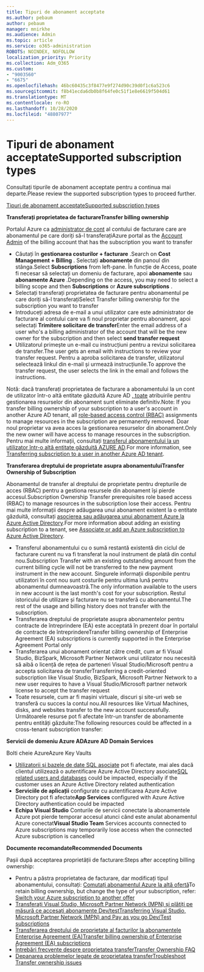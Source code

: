 ```yaml
---
title: Tipuri de abonament acceptate
ms.author: pebaum
author: pebaum
manager: mnirkhe
ms.audience: Admin
ms.topic: article
ms.service: o365-administration
ROBOTS: NOINDEX, NOFOLLOW
localization_priority: Priority
ms.collection: Adm_O365
ms.custom:
- "9003560"
- "6675"
ms.openlocfilehash: 46bc60435c3f8477e9f274d90c39d0f1c6a523c6
ms.sourcegitcommit: f8b41ecda6db0b8f64fe0c51f1e8e6619f504d61
ms.translationtype: MT
ms.contentlocale: ro-RO
ms.lasthandoff: 10/28/2020
ms.locfileid: "48807977"
---
```

# <a name="supported-subscription-types"></a><span data-ttu-id="22d9d-102">Tipuri de abonament acceptate</span><span class="sxs-lookup"><span data-stu-id="22d9d-102">Supported subscription types</span></span>

<span data-ttu-id="22d9d-103">Consultați tipurile de abonament acceptate pentru a continua mai departe.</span><span class="sxs-lookup"><span data-stu-id="22d9d-103">Please review the supported subscription types to proceed further.</span></span>

[<span data-ttu-id="22d9d-104">Tipuri de abonament acceptate</span><span class="sxs-lookup"><span data-stu-id="22d9d-104">Supported subscription types</span></span>](https://docs.microsoft.com/azure/billing/billing-subscription-transfer?WT.mc_id=Portal-Microsoft_Azure_Support#supported-subscription-types)

<span data-ttu-id="22d9d-105">**Transferați proprietatea de facturare**</span><span class="sxs-lookup"><span data-stu-id="22d9d-105">**Transfer billing ownership**</span></span>

<span data-ttu-id="22d9d-106">Portalul Azure ca [administrator de cont](https://ms.portal.azure.com/) al contului de facturare care are abonamentul pe care doriți să-l transferați</span><span class="sxs-lookup"><span data-stu-id="22d9d-106">Azure portal as the [Account Admin](https://ms.portal.azure.com/) of the billing account that has the subscription you want to transfer</span></span>

- <span data-ttu-id="22d9d-107">Căutați în **gestionarea costurilor + facturare** .</span><span class="sxs-lookup"><span data-stu-id="22d9d-107">Search on **Cost Management + Billing** .</span></span> <span data-ttu-id="22d9d-108">Selectați **abonamente** din panoul din stânga.</span><span class="sxs-lookup"><span data-stu-id="22d9d-108">Select **Subscriptions** from left-pane.</span></span> <span data-ttu-id="22d9d-109">În funcție de Access, poate fi necesar să selectați un domeniu de facturare, apoi **abonamente** sau **abonamente Azure** .</span><span class="sxs-lookup"><span data-stu-id="22d9d-109">Depending on the access, you may need to select a billing scope and then **Subscriptions** or **Azure subscriptions** .</span></span>
- <span data-ttu-id="22d9d-110">Selectați transferați proprietatea de facturare pentru abonamentul pe care doriți să-l transferați</span><span class="sxs-lookup"><span data-stu-id="22d9d-110">Select Transfer billing ownership for the subscription you want to transfer</span></span>
- <span data-ttu-id="22d9d-111">Introduceți adresa de e-mail a unui utilizator care este administrator de facturare al contului care va fi noul proprietar pentru abonament, apoi selectați **Trimitere solicitare de transfer**</span><span class="sxs-lookup"><span data-stu-id="22d9d-111">Enter the email address of a user who's a billing administrator of the account that will be the new owner for the subscription and then select **send transfer request**</span></span>
- <span data-ttu-id="22d9d-112">Utilizatorul primește un e-mail cu instrucțiuni pentru a revizui solicitarea de transfer.</span><span class="sxs-lookup"><span data-stu-id="22d9d-112">The user gets an email with instructions to review your transfer request.</span></span> <span data-ttu-id="22d9d-113">Pentru a aproba solicitarea de transfer, utilizatorul selectează linkul din e-mail și urmează instrucțiunile.</span><span class="sxs-lookup"><span data-stu-id="22d9d-113">To approve the transfer request, the user selects the link in the email and follows the instructions.</span></span>

<span data-ttu-id="22d9d-114">Notă: dacă transferați proprietatea de facturare a abonamentului la un cont de utilizator într-o altă entitate găzduită Azure AD [, toate](https://docs.microsoft.com/azure/role-based-access-control/overview?WT.mc_id=Portal-Microsoft_Azure_Support) atribuirile pentru gestionarea resurselor din abonament sunt eliminate definitiv.</span><span class="sxs-lookup"><span data-stu-id="22d9d-114">Note: If you transfer billing ownership of your subscription to a user's account in another Azure AD tenant, all [role-based access control (RBAC)](https://docs.microsoft.com/azure/role-based-access-control/overview?WT.mc_id=Portal-Microsoft_Azure_Support) assignments to manage resources in the subscription are permanently removed.</span></span> <span data-ttu-id="22d9d-115">Doar noul proprietar va avea acces la gestionarea resurselor din abonament.</span><span class="sxs-lookup"><span data-stu-id="22d9d-115">Only the new owner will have access to manage resources in the subscription.</span></span> <span data-ttu-id="22d9d-116">Pentru mai multe informații, consultați [transferul abonamentului la un utilizator într-o altă entitate găzduită AZURE AD](https://docs.microsoft.com/azure/active-directory/managed-identities-azure-resources/known-issues?WT.mc_id=Portal-Microsoft_Azure_Support).</span><span class="sxs-lookup"><span data-stu-id="22d9d-116">For more information, see [Transferring subscription to a user in another Azure AD tenant](https://docs.microsoft.com/azure/active-directory/managed-identities-azure-resources/known-issues?WT.mc_id=Portal-Microsoft_Azure_Support).</span></span>

<span data-ttu-id="22d9d-117">**Transferarea dreptului de proprietate asupra abonamentului**</span><span class="sxs-lookup"><span data-stu-id="22d9d-117">**Transfer Ownership of Subscription**</span></span>

<span data-ttu-id="22d9d-118">Abonamentul de transfer al dreptului de proprietate pentru drepturile de acces (RBAC) pentru a gestiona resursele din abonament își pierde accesul.</span><span class="sxs-lookup"><span data-stu-id="22d9d-118">Subscription Ownership Transfer prerequisites role based access (RBAC) to manage resources in the subscription lose their access.</span></span> <span data-ttu-id="22d9d-119">Pentru mai multe informații despre adăugarea unui abonament existent la o entitate găzduită, consultați [asocierea sau adăugarea unui abonament Azure la Azure Active Directory](https://docs.microsoft.com/azure/active-directory/fundamentals/active-directory-how-subscriptions-associated-directory?WT.mc_id=Portal-Microsoft_Azure_Support).</span><span class="sxs-lookup"><span data-stu-id="22d9d-119">For more information about adding an existing subscription to a tenant, see [Associate or add an Azure subscription to Azure Active Directory](https://docs.microsoft.com/azure/active-directory/fundamentals/active-directory-how-subscriptions-associated-directory?WT.mc_id=Portal-Microsoft_Azure_Support).</span></span>

- <span data-ttu-id="22d9d-120">Transferul abonamentului cu o sumă restantă existentă din ciclul de facturare curent nu va fi transferat la noul instrument de plată din contul nou.</span><span class="sxs-lookup"><span data-stu-id="22d9d-120">Subscription Transfer with an existing outstanding amount from the current billing cycle will not be transferred to the new payment instrument in the new account.</span></span> <span data-ttu-id="22d9d-121">Singurele informații disponibile pentru utilizatori în cont nou sunt costurile pentru ultima lună pentru abonamentul dumneavoastră.</span><span class="sxs-lookup"><span data-stu-id="22d9d-121">The only information available to the users in new account is the last month's cost for your subscription.</span></span> <span data-ttu-id="22d9d-122">Restul istoricului de utilizare și facturare nu se transferă cu abonamentul.</span><span class="sxs-lookup"><span data-stu-id="22d9d-122">The rest of the usage and billing history does not transfer with the subscription.</span></span>
- <span data-ttu-id="22d9d-123">Transferarea dreptului de proprietate asupra abonamentelor pentru contracte de întreprindere (EA) este acceptată în prezent doar în portalul de contracte de întreprindere</span><span class="sxs-lookup"><span data-stu-id="22d9d-123">Transfer billing ownership of Enterprise Agreement (EA) subscriptions is currently supported in the Enterprise Agreement Portal only</span></span>
- <span data-ttu-id="22d9d-124">Transferarea unui abonament orientat către credit, cum ar fi Visual Studio, BizSpark, Microsoft Partner Network unui utilizator nou necesită să aibă o licență de rețea de parteneri Visual Studio/Microsoft pentru a accepta solicitarea de transfer</span><span class="sxs-lookup"><span data-stu-id="22d9d-124">Transferring a credit-oriented subscription like Visual Studio, BizSpark, Microsoft Partner Network to a new user requires to have a Visual Studio/Microsoft partner network license to accept the transfer request</span></span>
- <span data-ttu-id="22d9d-125">Toate resursele, cum ar fi mașini virtuale, discuri și site-uri web se transferă cu succes la contul nou.</span><span class="sxs-lookup"><span data-stu-id="22d9d-125">All resources like Virtual Machines, disks, and websites transfer to the new account successfully.</span></span> <span data-ttu-id="22d9d-126">Următoarele resurse pot fi afectate într-un transfer de abonamente pentru entități găzduite:</span><span class="sxs-lookup"><span data-stu-id="22d9d-126">The following resources could be affected in a cross-tenant subscription transfer:</span></span>

<span data-ttu-id="22d9d-127">**Servicii de domeniu Azure AD**</span><span class="sxs-lookup"><span data-stu-id="22d9d-127">**Azure AD Domain Services**</span></span>

<span data-ttu-id="22d9d-128">Bolti cheie Azure</span><span class="sxs-lookup"><span data-stu-id="22d9d-128">Azure Key Vaults</span></span>

- <span data-ttu-id="22d9d-129">[Utilizatorii și bazele de date SQL asociate](https://docs.microsoft.com/azure/sql-database/sql-database-aad-authentication-configure?WT.mc_id=Portal-Microsoft_Azure_Support) pot fi afectate, mai ales dacă clientul utilizează o autentificare Azure Active Directory asociate</span><span class="sxs-lookup"><span data-stu-id="22d9d-129">[SQL related users and databases](https://docs.microsoft.com/azure/sql-database/sql-database-aad-authentication-configure?WT.mc_id=Portal-Microsoft_Azure_Support) could be impacted, especially if the customer uses an Azure Active Directory related authentication</span></span>
- <span data-ttu-id="22d9d-130">**Serviciile de aplicații** configurate cu autentificarea Azure Active Directory pot fi afectate</span><span class="sxs-lookup"><span data-stu-id="22d9d-130">**App Services** configured with Azure Active Directory authentication could be impacted</span></span>
- <span data-ttu-id="22d9d-131">**Echipa Visual Studio** Conturile de servicii conectate la abonamentele Azure pot pierde temporar accesul atunci când este anulat abonamentul Azure conectat</span><span class="sxs-lookup"><span data-stu-id="22d9d-131">**Visual Studio Team** Services accounts connected to Azure subscriptions may temporarily lose access when the connected Azure subscription is cancelled</span></span>

<span data-ttu-id="22d9d-132">**Documente recomandate**</span><span class="sxs-lookup"><span data-stu-id="22d9d-132">**Recommended Documents**</span></span>

<span data-ttu-id="22d9d-133">Pașii după acceptarea proprietății de facturare:</span><span class="sxs-lookup"><span data-stu-id="22d9d-133">Steps after accepting billing ownership:</span></span>

- <span data-ttu-id="22d9d-134">Pentru a păstra proprietatea de facturare, dar modificați tipul abonamentului, consultați: [Comutați abonamentul Azure la altă ofertă](https://docs.microsoft.com/azure/billing/billing-how-to-switch-azure-offer?WT.mc_id=Portal-Microsoft_Azure_Support)</span><span class="sxs-lookup"><span data-stu-id="22d9d-134">To retain billing ownership, but change the type of your subscription, refer: [Switch your Azure subscription to another offer](https://docs.microsoft.com/azure/billing/billing-how-to-switch-azure-offer?WT.mc_id=Portal-Microsoft_Azure_Support)</span></span>
- [<span data-ttu-id="22d9d-135">Transferați Visual Studio, Microsoft Partner Network (MPN) și plătiți pe măsură ce accesați abonamente Dev/test</span><span class="sxs-lookup"><span data-stu-id="22d9d-135">Transferring Visual Studio, Microsoft Partner Network (MPN) and Pay as you go Dev/Test subscriptions</span></span>](https://docs.microsoft.com/azure/billing/billing-subscription-transfer?WT.mc_id=Portal-Microsoft_Azure_Support#transferring-visual-studio-microsoft-partner-network-mpn-and-pay-as-you-go-devtest-subscriptions)
- [<span data-ttu-id="22d9d-136">Transferarea dreptului de proprietate al facturilor la abonamentele Enterprise Agreement (EA)</span><span class="sxs-lookup"><span data-stu-id="22d9d-136">Transfer billing ownership of Enterprise Agreement (EA) subscriptions</span></span>](https://docs.microsoft.com/azure/billing/billing-subscription-transfer?WT.mc_id=Portal-Microsoft_Azure_Support#transfer-billing-ownership-of-enterprise-agreement-ea-subscriptions)
- [<span data-ttu-id="22d9d-137">Întrebări frecvente despre proprietatea transfer</span><span class="sxs-lookup"><span data-stu-id="22d9d-137">Transfer Ownership FAQ</span></span>](https://docs.microsoft.com/azure/billing/billing-subscription-transfer?WT.mc_id=Portal-Microsoft_Azure_Support#frequently-asked-questions-faq-for-senders)
- [<span data-ttu-id="22d9d-138">Depanarea problemelor legate de proprietatea transfer</span><span class="sxs-lookup"><span data-stu-id="22d9d-138">Troubleshoot Transfer ownership issues</span></span>](https://docs.microsoft.com/azure/billing/billing-subscription-transfer?WT.mc_id=Portal-Microsoft_Azure_Support#troubleshooting)
